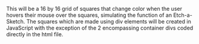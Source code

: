 This will be a 16 by 16 grid of squares that change color when the user hovers their mouse over the squares, simulating the function of an Etch-a-Sketch. The squares which are made using div elements will be created in JavaScript with the exception of the 2 encompassing container divs coded directly in the html file. 